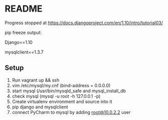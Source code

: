 # README #

Progress stopped at https://docs.djangoproject.com/en/1.10/intro/tutorial03/

pip freeze output:

Django==1.10

mysqlclient==1.3.7


## Setup ##

1. Run vagrant up && ssh
2. vim /etc/mysql/my.cnf (bind-address = 0.0.0.0)
3. start mysql (/usr/bin/mysqld_safe and mysql_install_db
4. check mysql (mysql -u root -h 127.0.0.1 -p)
5. Create virtualenv environment and source into it
6. pip django and mysqlclient
7. connect PyCharm to mysql by adding root@10.0.2.2 user
